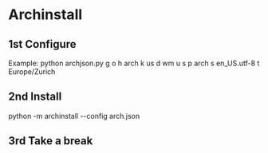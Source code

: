 # Archinstall
## 1st Configure
Example:
python archjson.py g o h arch k us d wm u s p arch s en_US.utf-8 t Europe/Zurich
## 2nd Install
python -m archinstall --config arch.json
## 3rd Take a break

